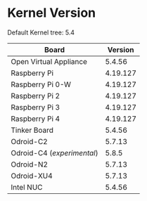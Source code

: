 
# Kernel Version

Default Kernel tree: 5.4

| Board | Version |
|-------|---------|
| Open Virtual Appliance | 5.4.56 |
| Raspberry Pi | 4.19.127 |
| Raspberry Pi 0-W | 4.19.127 |
| Raspberry Pi 2 | 4.19.127 |
| Raspberry Pi 3 | 4.19.127 |
| Raspberry Pi 4 | 4.19.127 |
| Tinker Board | 5.4.56 |
| Odroid-C2 | 5.7.13 |
| Odroid-C4 (_experimental_) | 5.8.5 |
| Odroid-N2 | 5.7.13 |
| Odroid-XU4 | 5.7.13 |
| Intel NUC | 5.4.56 |
